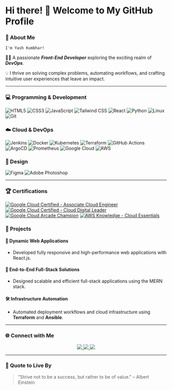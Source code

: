# Hi there! 👋 Welcome to My GitHub Profile     

                                                                                                                
### 🌟 About Me

    I'm Yash Kumbhar!
👨‍💻 A passionate ***Front-End Developer*** exploring the exciting realm of ***DevOps***.    

💡 I thrive on solving complex problems, automating workflows, and crafting intuitive user experiences that leave an impact.

---

### 💻 Programming & Development  

   ![HTML5](https://img.shields.io/badge/-HTML5-E34F26?style=flat&logo=html5&logoColor=white) ![CSS3](https://img.shields.io/badge/-CSS3-1572B6?style=flat&logo=css3&logoColor=white) ![JavaScript](https://img.shields.io/badge/-JavaScript-F7DF1E?style=flat&logo=javascript&logoColor=black) ![Tailwind CSS](https://img.shields.io/badge/-TailwindCSS-38B2AC?style=flat&logo=tailwind-css&logoColor=white) ![React](https://img.shields.io/badge/-React-61DAFB?style=flat&logo=react&logoColor=black) ![Python](https://img.shields.io/badge/-Python-3776AB?style=flat&logo=python&logoColor=white) ![Linux](https://img.shields.io/badge/-Linux-FCC624?style=flat&logo=linux&logoColor=black) ![Git](https://img.shields.io/badge/-Git-F05032?style=flat&logo=git&logoColor=white)

### ☁️ Cloud & DevOps
  
  ![Jenkins](https://img.shields.io/badge/-Jenkins-D24939?style=flat&logo=jenkins&logoColor=white) ![Docker](https://img.shields.io/badge/-Docker-2496ED?style=flat&logo=docker&logoColor=white) ![Kubernetes](https://img.shields.io/badge/-Kubernetes-326CE5?style=flat&logo=kubernetes&logoColor=white) ![Terraform](https://img.shields.io/badge/-Terraform-623CE4?style=flat&logo=terraform&logoColor=white) ![GitHub Actions](https://img.shields.io/badge/-GitHub%20Actions-2088FF?style=flat&logo=github-actions&logoColor=white) ![ArgoCD](https://img.shields.io/badge/-ArgoCD-FE0000?style=flat&logo=argo&logoColor=white) ![Prometheus](https://img.shields.io/badge/-Prometheus-E6522C?style=flat&logo=prometheus&logoColor=white) ![Google Cloud](https://img.shields.io/badge/-Google%20Cloud-4285F4?style=flat&logo=google-cloud&logoColor=white) ![AWS](https://img.shields.io/badge/-AWS-FF9900?style=flat&logo=amazon-aws&logoColor=white)

### 🎨 Design  

  ![Figma](https://img.shields.io/badge/-Figma-F24E1E?style=flat&logo=figma&logoColor=white) ![Adobe Photoshop](https://img.shields.io/badge/-Adobe%20Photoshop-31A8FF?style=flat&logo=adobe-photoshop&logoColor=black)

---

### 🏆 Certifications  
[![Google Cloud Certified - Associate Cloud Engineer](https://img.shields.io/badge/-Associate%20Cloud%20Engineer-4285F4?style=flat&logo=google-cloud&logoColor=white)](https://www.credly.com/badges/336d638b-1e6c-4d7d-b2d7-32afc8bb268c/public_url)  
[![Google Cloud Certified - Cloud Digital Leader](https://img.shields.io/badge/-Cloud%20Digital%20Leader-4285F4?style=flat&logo=google-cloud&logoColor=white)](https://www.credly.com/badges/5600c4d9-9117-45a3-ae14-141fcef80fb3/public_url)  
[![Google Cloud Arcade Champion](https://img.shields.io/badge/-Arcade%20Champion-4285F4?style=flat&logo=google-cloud&logoColor=white)](https://www.linkedin.com/posts/activity-7244325682682494976-DRrZ?utm_source=share&utm_medium=member_desktop)  [![AWS Knowledge - Cloud Essentials](https://img.shields.io/badge/-AWS%20Cloud%20Essentials-FF9900?style=flat&logo=amazon-aws&logoColor=white)](https://www.credly.com/badges/cc558d32-8ba5-465e-b0e2-23ae5c952ee8/public_url)



### 🚀 Projects

#### 🌟 **Dynamic Web Applications**
- Developed fully responsive and high-performance web applications with React.js.

#### 💼 **End-to-End Full-Stack Solutions**
- Designed scalable and efficient full-stack applications using the MERN stack.

#### 🛠 **Infrastructure Automation**
- Automated deployment workflows and cloud infrastructure using **Terraform** and **Ansible**.

---

### 🌐 Connect with Me

<div align="center">
  <a href="https://www.linkedin.com/in/yash-kumbhar-236b1b24a" target="_blank">
    <img src="https://img.shields.io/badge/-LinkedIn-0077B5?style=for-the-badge&logo=linkedin&logoColor=white"/>
  </a>
  <a href="mailto:Yashkumbhar0777@gmail.com" target="_blank">
    <img src="https://img.shields.io/badge/-Email-D14836?style=for-the-badge&logo=gmail&logoColor=white"/>
  </a>
  <a href="https://www.youtube.com/channel/UCr4aKseBLJy5oyt4KcWUsBA" target="_blank">
  <img src="https://img.shields.io/badge/-YouTube-FF0000?style=for-the-badge&logo=youtube&logoColor=white"/>
</a>
</div>

---

### 📖 Quote to Live By
> "Strive not to be a success, but rather to be of value." – Albert Einstein
